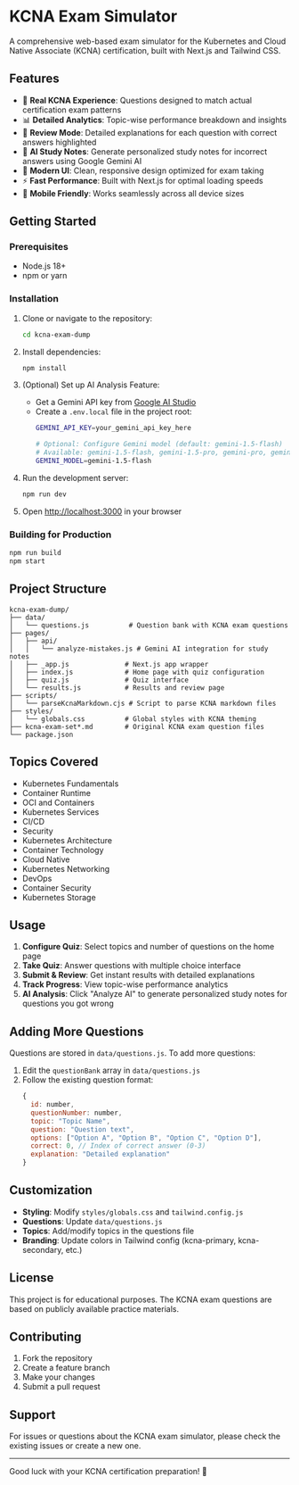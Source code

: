 # KCNA Exam Simulator

A comprehensive web-based exam simulator for the Kubernetes and Cloud Native Associate (KCNA) certification, built with Next.js and Tailwind CSS.

## Features

- 🎯 **Real KCNA Experience**: Questions designed to match actual certification exam patterns
- 📊 **Detailed Analytics**: Topic-wise performance breakdown and insights
- 🔄 **Review Mode**: Detailed explanations for each question with correct answers highlighted
- 🤖 **AI Study Notes**: Generate personalized study notes for incorrect answers using Google Gemini AI
- 🎨 **Modern UI**: Clean, responsive design optimized for exam taking
- ⚡ **Fast Performance**: Built with Next.js for optimal loading speeds
- 📱 **Mobile Friendly**: Works seamlessly across all device sizes

## Getting Started

### Prerequisites

- Node.js 18+ 
- npm or yarn

### Installation

1. Clone or navigate to the repository:
   ```bash
   cd kcna-exam-dump
   ```

2. Install dependencies:
   ```bash
   npm install
   ```

3. (Optional) Set up AI Analysis Feature:
   - Get a Gemini API key from [Google AI Studio](https://aistudio.google.com/app/apikey)
   - Create a `.env.local` file in the project root:
     ```bash
     GEMINI_API_KEY=your_gemini_api_key_here
     
     # Optional: Configure Gemini model (default: gemini-1.5-flash)
     # Available: gemini-1.5-flash, gemini-1.5-pro, gemini-pro, gemini-1.5-flash-8b
     GEMINI_MODEL=gemini-1.5-flash
     ```

4. Run the development server:
   ```bash
   npm run dev
   ```

5. Open [http://localhost:3000](http://localhost:3000) in your browser

### Building for Production

```bash
npm run build
npm start
```

## Project Structure

```
kcna-exam-dump/
├── data/
│   └── questions.js          # Question bank with KCNA exam questions
├── pages/
│   ├── api/
│   │   └── analyze-mistakes.js # Gemini AI integration for study notes
│   ├── _app.js              # Next.js app wrapper
│   ├── index.js             # Home page with quiz configuration
│   ├── quiz.js              # Quiz interface
│   └── results.js           # Results and review page
├── scripts/
│   └── parseKcnaMarkdown.cjs # Script to parse KCNA markdown files
├── styles/
│   └── globals.css          # Global styles with KCNA theming
├── kcna-exam-set*.md        # Original KCNA exam question files
└── package.json
```

## Topics Covered

- Kubernetes Fundamentals
- Container Runtime
- OCI and Containers  
- Kubernetes Services
- CI/CD
- Security
- Kubernetes Architecture
- Container Technology
- Cloud Native
- Kubernetes Networking
- DevOps
- Container Security
- Kubernetes Storage

## Usage

1. **Configure Quiz**: Select topics and number of questions on the home page
2. **Take Quiz**: Answer questions with multiple choice interface
3. **Submit & Review**: Get instant results with detailed explanations
4. **Track Progress**: View topic-wise performance analytics
5. **AI Analysis**: Click "Analyze AI" to generate personalized study notes for questions you got wrong

## Adding More Questions

Questions are stored in `data/questions.js`. To add more questions:

1. Edit the `questionBank` array in `data/questions.js`
2. Follow the existing question format:
   ```javascript
   {
     id: number,
     questionNumber: number,
     topic: "Topic Name",
     question: "Question text",
     options: ["Option A", "Option B", "Option C", "Option D"],
     correct: 0, // Index of correct answer (0-3)
     explanation: "Detailed explanation"
   }
   ```

## Customization

- **Styling**: Modify `styles/globals.css` and `tailwind.config.js`
- **Questions**: Update `data/questions.js`
- **Topics**: Add/modify topics in the questions file
- **Branding**: Update colors in Tailwind config (kcna-primary, kcna-secondary, etc.)

## License

This project is for educational purposes. The KCNA exam questions are based on publicly available practice materials.

## Contributing

1. Fork the repository
2. Create a feature branch
3. Make your changes
4. Submit a pull request

## Support

For issues or questions about the KCNA exam simulator, please check the existing issues or create a new one.

---

Good luck with your KCNA certification preparation! 🚀
